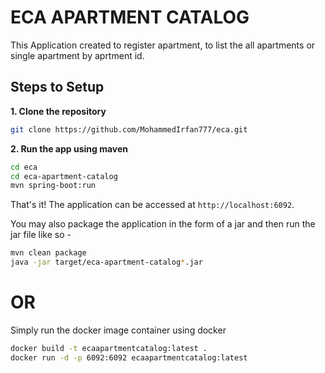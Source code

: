 # ECA APARTMENT CATALOG 

This Application created to register apartment, to list the all apartments or single apartment by aprtment id.  

## Steps to Setup

**1. Clone the repository** 

```bash
git clone https://github.com/MohammedIrfan777/eca.git
```

**2. Run the app using maven**

```bash
cd eca
cd eca-apartment-catalog
mvn spring-boot:run
```

That's it! The application can be accessed at `http://localhost:6092`.

You may also package the application in the form of a jar and then run the jar file like so -

```bash
mvn clean package
java -jar target/eca-apartment-catalog*.jar
```

# OR

Simply run the docker image container using docker

```bash
docker build -t ecaapartmentcatalog:latest .
docker run -d -p 6092:6092 ecaapartmentcatalog:latest
```

